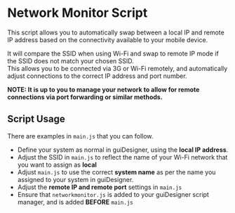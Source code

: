 # Network Monitor Script

This script allows you to automatically swap between a local IP and remote IP address based on the connectivity available to your mobile device.

It will compare the SSID when using Wi-Fi and swap to remote IP mode if the SSID does not match your chosen SSID.  
This allows you to be connected via 3G or Wi-Fi remotely, and automatically adjust connections to the correct IP address and port number.

**NOTE: It is up to you to manage your network to allow for remote connections via port forwarding or similar methods.**

## Script Usage

There are examples in `main.js` that you can follow.

  * Define your system as normal in guiDesigner, using the **local IP address**.
  * Adjust the SSID in `main.js` to reflect the name of your Wi-Fi network that you want to assign as **local**
  * Adjust `main.js` to use the correct **system name** as per the name you assigned to your system in guiDesigner.
  * Adjust the **remote IP and remote port** settings in `main.js`
  * Ensure that `networkmonitor.js` is added to your guiDesigner script manager, and is added **BEFORE** `main.js`